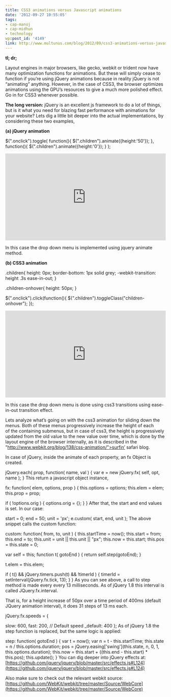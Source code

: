 ```yaml
---
title: CSS3 animations versus Javascript animations
date: '2012-09-27 10:55:05'
tags:
- cap-manoj
- cap-midhun
- technology
wp:post_id: '4149'
link: http://www.multunus.com/blog/2012/09/css3-animations-versus-javascript-animations/
---
```


**tl; dr;**


Layout engines in major browsers, like gecko, webkit or trident now have many optimization functions for animations. But these will simply cease to function if you’re using jQuery animations because in reality jQuery is not “animating” anything. However, in the case of CSS3, the browser optimizes animations using the GPU’s resources to give a much more polished effect. Go in for CSS3 whenever possible.


**The long version:** jQuery is an excellent js framework to do a lot of things, but is it what you need for blazing fast performance with animations for your website? Lets dig a little bit deeper into the actual implementations, by considering these two examples,


**(a) jQuery animation**


$(".onclick").toggle(
      function(){
$(".children").animate({height:'50'});
      },
      function(){
$(".children").animate({height:'0'});
      }
  );

<iframe style="width: 100%; height: 272px;" src="http://jsfiddle.net/midhun_k/aq9gq/embedded/" height="240" width="320" frameborder="0"></iframe>

In this case the drop down menu is implemented using jquery animate method.


**(b) CSS3 animation**


.children{
   height: 0px;
   border-bottom: 1px solid grey;
   -webkit-transition: height .3s ease-in-out;
}

.children-onhover{
   height: 50px;
}

$(".onclick").click(function(){
    $(".children").toggleClass("children-onhover");
});

<iframe style="width: 100%; height: 272px;" src="http://jsfiddle.net/midhun_k/kANVs/embedded/" height="240" width="320" frameborder="0"></iframe>

In this case the drop down menu is done using css3 transitions using ease-in-out transition effect.

Lets analyze what’s going on with the css3 animation for sliding down the menus. Both of these menus progressively increase the height of each of the containing submenus, but in case of css3, the height is progressively updated from the old value to the new value over time, which is done by the layout engine of the browser internally, as it is described in the "http://www.webkit.org/blog/138/css-animation/">surfin’ safari blog.

In case of jQuery, inside the animate of each property, an fx Object is created.

jQuery.each( prop, function( name, val ) {
  var e = new jQuery.fx( self, opt, name );
}
This return a javascript object instance,

fx: function( elem, options, prop ) {
  this.options = options;
  this.elem = elem;
  this.prop = prop;

  if ( !options.orig ) {
      options.orig = {};
  }
}
After that, the start and end values is set. In our case:

start = 0;
   end = 50;
   unit = 'px';
   e.custom( start, end, unit );
The above snippet calls the custom function:

custom: function( from, to, unit ) {
  this.startTime = now();
  this.start = from;
  this.end = to;
  this.unit = unit || this.unit || "px";
  this.now = this.start;
  this.pos = this.state = 0;

  var self = this;
  function t( gotoEnd ) {
      return self.step(gotoEnd);
  }

  t.elem = this.elem;

  if ( t() && jQuery.timers.push(t) && !timerId ) {
      timerId = setInterval(jQuery.fx.tick, 13);
  }
}
As you can see above, a call to step method is made every every 13 milliseconds. As of jQuery 1.8 this interval is called JQuery.fx.interval.

That is, for a height increase of 50px over a time period of 400ms (default JQuery animation interval), it does 31 steps of 13 ms each.

jQuery.fx.speeds = {

slow: 600,
    fast: 200,
    // Default speed
    _default: 400 
};
As of jQuery 1.8 the step function is replaced, but the same logic is applied:

step: function( gotoEnd ) {
  var t = now();
  var n = t - this.startTime;
  this.state = n / this.options.duration;
  pos = jQuery.easing['swing'](this.state, n, 0, 1, this.options.duration);
  this.now = this.start + ((this.end - this.start) * this.pos);
  this.update();
}
You can dig deeper into jQuery effects at:
[https://github.com/jquery/jquery/blob/master/src/effects.js#L124](https://github.com/jquery/jquery/blob/master/src/effects.js#L124)

Also make sure to check out the relevant webkit source: 
[https://github.com/WebKit/webkit/tree/master/Source/WebCore](https://github.com/WebKit/webkit/tree/master/Source/WebCore)
